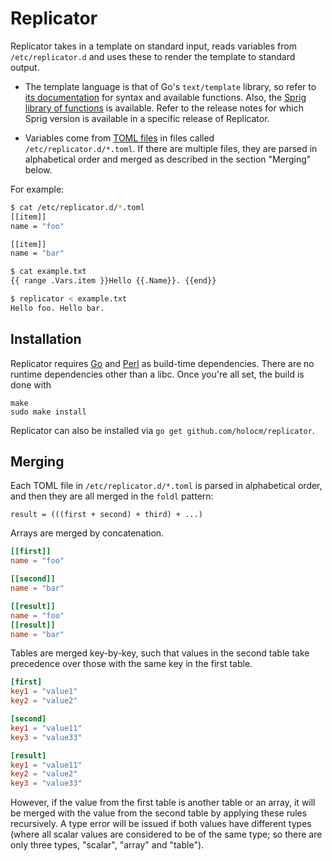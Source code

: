 # Replicator

Replicator takes in a template on standard input, reads variables from `/etc/replicator.d` and uses these to render the
template to standard output.

* The template language is that of Go's `text/template` library, so refer to [its
  documentation](https://golang.org/pkg/text/template/) for syntax and available functions. Also, the [Sprig library of
  functions](https://github.com/MasterMinds/sprig) is available. Refer to the release notes for which Sprig version is
  available in a specific release of Replicator.

* Variables come from [TOML files](https://github.com/toml-lang/toml) in files
  called `/etc/replicator.d/*.toml`. If there are multiple files, they are
  parsed in alphabetical order and merged as described in the section "Merging"
  below.

For example:

```bash
$ cat /etc/replicator.d/*.toml
[[item]]
name = "foo"

[[item]]
name = "bar"

$ cat example.txt
{{ range .Vars.item }}Hello {{.Name}}. {{end}}

$ replicator < example.txt
Hello foo. Hello bar.

```

## Installation

Replicator requires [Go](https://golang.org) and [Perl](https://perl.org) as
build-time dependencies. There are no runtime dependencies other than a libc.
Once you're all set, the build is done with

```
make
sudo make install
```

Replicator can also be installed via `go get github.com/holocm/replicator`.

## Merging

Each TOML file in `/etc/replicator.d/*.toml` is parsed in alphabetical order,
and then they are all merged in the `foldl` pattern:

```
result = (((first + second) + third) + ...)
```

Arrays are merged by concatenation.

```toml
[[first]]
name = "foo"

[[second]]
name = "bar"

[[result]]
name = "foo"
[[result]]
name = "bar"
```

Tables are merged key-by-key, such that values in the second table take precedence
over those with the same key in the first table.

```toml
[first]
key1 = "value1"
key2 = "value2"

[second]
key1 = "value11"
key3 = "value33"

[result]
key1 = "value11"
key2 = "value2"
key3 = "value33"
```

However, if the value from the first table is another table or an array, it
will be merged with the value from the second table by applying these rules
recursively. A type error will be issued if both values have different types
(where all scalar values are considered to be of the same type; so there are
only three types, "scalar", "array" and "table").
